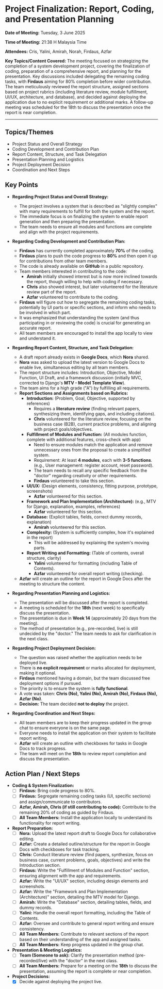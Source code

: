 # Project Finalization: Report, Coding, and Presentation Planning

**Date of Meeting:** Tuesday, 3 June 2025

**Time of Meeting:** 21:38 H Malaysia Time

**Attendees:** Cris, Yalini, Amirah, Norah, Firdaus, Azfar

**Key Topics/Content Covered:** The meeting focused on strategizing the completion of a system development project, covering the finalization of coding, preparation of a comprehensive report, and planning for the presentation. Key discussions included delegating the remaining coding tasks, with **Firdaus** aiming for 80% completion before wider contribution. The team meticulously reviewed the report structure, assigned sections based on project rubrics (including literature review, module fulfillment, UI/UX, architecture, and database), and decided against deploying the application due to no explicit requirement or additional marks. A follow-up meeting was scheduled for the 18th to discuss the presentation once the report is near completion.

***

## Topics/Themes

*   Project Status and Overall Strategy
*   Coding Development and Contribution Plan
*   Report Content, Structure, and Task Delegation
*   Presentation Planning and Logistics
*   Project Deployment Decision
*   Coordination and Next Steps

## Key Points

*   **Regarding Project Status and Overall Strategy:**
    *   The project involves a system that is described as "slightly complex" with many requirements to fulfill for both the system and the report.
    *   The immediate focus is on finalizing the system to enable report generation and then preparing the presentation.
    *   The team needs to ensure all modules and functions are complete and align with the project requirements.

*   **Regarding Coding Development and Contribution Plan:**
    *   **Firdaus** has currently completed approximately **70%** of the coding.
    *   **Firdaus** plans to push the code progress to **80%** and then open it up for contributions from other team members.
    *   The code is already available on **GitHub** in a public repository.
    *   Team members interested in contributing to the code:
        *   **Amirah** initially showed interest but is now more inclined towards the report, though willing to help with coding if necessary.
        *   **Chris** also showed interest, but later volunteered for the literature review part of the report.
        *   **Azfar** volunteered to contribute to the coding.
    *   **Firdaus** will figure out how to segregate the remaining coding tasks, potentially by UI parts or specific sections, and inform who needs to be involved in which part.
    *   It was emphasized that understanding the system (and thus participating in or reviewing the code) is crucial for generating an accurate report.
    *   All team members are encouraged to install the app locally to view and understand it.

*   **Regarding Report Content, Structure, and Task Delegation:**
    *   A draft report already exists in **Google Docs**, which **Nora** shared.
    *   **Nora** was asked to upload the latest version to Google Docs to enable live, simultaneous editing by all team members.
    *   The report structure includes: Introduction, Objective, Model Function, UI Draft, and a framework discussion (initially MVC, corrected to Django's **MTV - Model Template View**).
    *   The team aims for a high grade ("A") by fulfilling all requirements.
    *   **Report Sections and Assignments based on Rubrics:**
        *   **Introduction:** (Problem, Goal, Objective, supported by references)
            *   Requires a **literature review** (finding relevant papers, synthesizing them, identifying gaps, and including citations).
            *   **Chris** volunteered for the literature review, focusing on the business case (B2B), current practice problems, and aligning with project goals/objectives.
        *   **Fulfillment of Modules and Function:** (All modules function, complete with additional features, cross-check with app)
            *   Need to ensure modules match the application and remove unnecessary ones from the proposal to create a simplified system.
            *   Requirement: At least **4 modules**, each with **3-5 functions**. (e.g., User management: register account, reset password).
            *   The team needs to recall any specific feedback from the "doctor" regarding creativity or other requirements.
            *   **Firdaus** volunteered to take this section.
        *   **UI/UX:** (Design elements, consistency, fitting purpose, prototype, screenshots)
            *   **Azfar** volunteered for this section.
        *   **Framework and Plan Implementation (Architecture):** (e.g., MTV for Django, explanation, examples, references)
            *   **Azfar** volunteered for this section.
        *   **Database:** (Explicit tables, fields, correct dummy records, explanation)
            *   **Amirah** volunteered for this section.
        *   **Complexity:** (System is sufficiently complex, how it's explained in the report)
            *   This will be addressed by explaining the system's moving parts.
        *   **Report Writing and Formatting:** (Table of contents, overall structure, clarity)
            *   **Yalini** volunteered for formatting (including Table of Contents).
            *   **Azfar** volunteered for overall report writing (checking).
    *   **Azfar** will create an outline for the report in Google Docs after the meeting to structure the content.

*   **Regarding Presentation Planning and Logistics:**
    *   The presentation will be discussed after the report is completed.
    *   A meeting is scheduled for the **18th** (next week) to specifically discuss the presentation.
    *   The presentation is due in **Week 14** (approximately 20 days from the meeting).
    *   The method of presentation (e.g., pre-recorded, live) is still undecided by the "doctor." The team needs to ask for clarification in the next class.

*   **Regarding Project Deployment Decision:**
    *   The question was raised whether the application needs to be deployed live.
    *   There is **no explicit requirement** or marks allocated for deployment, making it optional.
    *   **Firdaus** mentioned having a domain, but the team discussed free deployment options if pursued.
    *   The priority is to ensure the system is **fully functional**.
    *   A vote was taken: **Chris (No), Yalini (No), Amirah (No), Firdaus (No), Azfar (No)**.
    *   **Decision:** The team decided **not to deploy** the project.

*   **Regarding Coordination and Next Steps:**
    *   All team members are to keep their progress updated in the group chat to ensure everyone is on the same page.
    *   Everyone needs to install the application on their system to facilitate report writing.
    *   **Azfar** will create an outline with checkboxes for tasks in Google Docs to track progress.
    *   The team will meet on the **18th** to review report completion and discuss the presentation.

## Action Plan / Next Steps

*   **Coding & System Finalization:**
    *   [ ] **Firdaus:** Bring code progress to 80%.
    *   [ ] **Firdaus:** Segregate remaining coding tasks (UI, specific sections) and assign/communicate to contributors.
    *   [ ] **Azfar, Amirah, Chris (if still contributing to code):** Contribute to the remaining 20% of coding as guided by Firdaus.
    *   [ ] **All Team Members:** Install the application locally to understand its functionality for report writing.

*   **Report Preparation:**
    *   [ ] **Nora:** Upload the latest report draft to Google Docs for collaborative editing.
    *   [ ] **Azfar:** Create a detailed outline/structure for the report in Google Docs with checkboxes for task tracking.
    *   [ ] **Chris:** Conduct literature review (find papers, synthesize, focus on business case, current problems, goals, objectives) and write the Introduction section.
    *   [ ] **Firdaus:** Write the "Fulfillment of Modules and Function" section, ensuring alignment with the app and requirements.
    *   [ ] **Azfar:** Write the "UI/UX" section, including design elements and screenshots.
    *   [ ] **Azfar:** Write the "Framework and Plan Implementation (Architecture)" section, detailing the MTV model for Django.
    *   [ ] **Amirah:** Write the "Database" section, detailing tables, fields, and dummy records.
    *   [ ] **Yalini:** Handle the overall report formatting, including the Table of Contents.
    *   [ ] **Azfar:** Oversee and contribute to general report writing and ensure consistency.
    *   [ ] **All Team Members:** Contribute to relevant sections of the report based on their understanding of the app and assigned tasks.
    *   [ ] **All Team Members:** Keep progress updated in the group chat.

*   **Presentation & Meeting Logistics:**
    *   [ ] **Team (Someone to ask):** Clarify the presentation method (pre-recorded/live) with the "doctor" in the next class.
    *   [ ] **All Team Members:** Prepare for a meeting on the **18th** to discuss the presentation, assuming the report is complete or near completion.

*   **Project Decisions:**
    *   [x] Decide against deploying the project live.

```